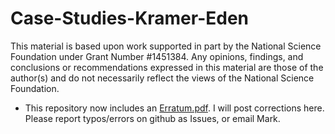 # Case-Studies-Kramer-Eden

This material is based upon work supported in part by the National Science Foundation under Grant Number #1451384. Any opinions, findings, and conclusions or recommendations expressed in this material are those of the author(s) and do not necessarily reflect the views of the National Science Foundation.

- This repository now includes an <a href="https://github.com/Mark-Kramer/Case-Studies-Kramer-Eden/blob/master/Erratum.pdf">Erratum.pdf</a>.  I will post corrections here.  Please report typos/errors on github as Issues, or email Mark.
